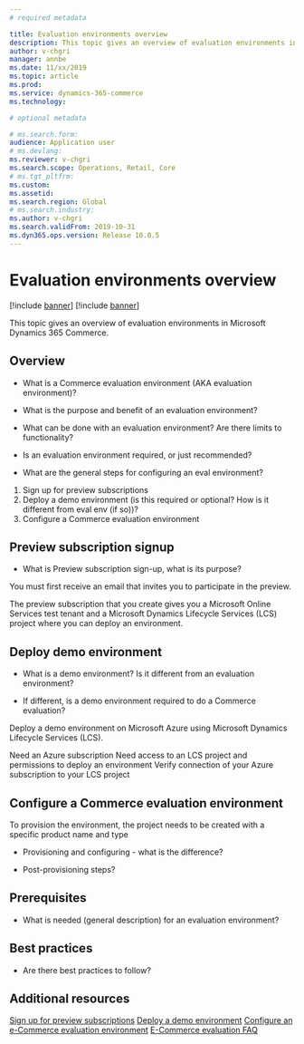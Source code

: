 ```yaml
---
# required metadata

title: Evaluation environments overview
description: This topic gives an overview of evaluation environments in Microsoft Dynamics 365 Commerce.
author: v-chgri
manager: annbe
ms.date: 11/xx/2019
ms.topic: article
ms.prod: 
ms.service: dynamics-365-commerce
ms.technology: 

# optional metadata

# ms.search.form: 
audience: Application user
# ms.devlang: 
ms.reviewer: v-chgri
ms.search.scope: Operations, Retail, Core
# ms.tgt_pltfrm: 
ms.custom: 
ms.assetid: 
ms.search.region: Global
# ms.search.industry: 
ms.author: v-chgri
ms.search.validFrom: 2019-10-31
ms.dyn365.ops.version: Release 10.0.5
---
```


# Evaluation environments overview

[!include [banner](includes/preview-banner.md)]
[!include [banner](includes/banner.md)]

This topic gives an overview of evaluation environments in Microsoft Dynamics 365 Commerce.

## Overview
- What is a Commerce evaluation environment (AKA evaluation environment)?



- What is the purpose and benefit of an evaluation environment?



- What can be done with an evaluation environment? Are there limits to functionality?



- Is an evaluation environment required, or just recommended?




- What are the general steps for configuring an eval environment?

1. Sign up for preview subscriptions
1. Deploy a demo environment (is this required or optional? How is it different from eval env (if so))?
1. Configure a Commerce evaluation environment


## Preview subscription signup

- What is Preview subscription sign-up, what is its purpose?

You must first receive an email that invites you to participate in the preview.

The preview subscription that you create gives you a Microsoft Online Services test tenant and a Microsoft Dynamics Lifecycle Services (LCS) project where you can deploy an environment.


## Deploy demo environment

- What is a demo environment? Is it different from an evaluation environment?


- If different, is a demo environment required to do a Commerce evaluation?


Deploy a demo environment on Microsoft Azure using Microsoft Dynamics Lifecycle Services (LCS). 

Need an Azure subscription
Need access to an LCS project and permissions to deploy an environment
Verify connection of your Azure subscription to your LCS project


## Configure a Commerce evaluation environment

To provision the environment, the project needs to be created with a specific product name and type

- Provisioning and configuring - what is the difference?


- Post-provisioning steps?


## Prerequisites

- What is needed (general description) for an evaluation environment?


## Best practices

- Are there best practices to follow?


## Additional resources

[Sign up for preview subscriptions](../fin-ops-core/dev-itpro/dev-tools/sign-up-preview-subscription.md)
[Deploy a demo environment](../fin-ops-core/dev-itpro/deployment/deploy-demo-environment.md)
[Configure an e-Commerce evaluation environment](provisioning-guide.md)
[E-Commerce evaluation FAQ](TBD)

